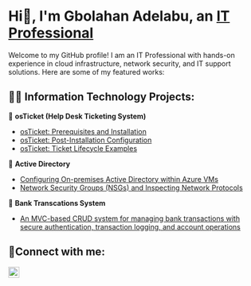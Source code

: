 <h1>Hi👋, I'm Gbolahan Adelabu, an <a href="https://www.linkedin.com/in/gbolahan-adelabu/">IT Professional</a></h1>
Welcome to my GitHub profile! I am an IT Professional with hands-on experience in cloud infrastructure, network security, and IT support solutions. Here are some of my featured works:

<h2>👨‍💻 Information Technology Projects:</h2>

🔹 <b>osTicket (Help Desk Ticketing System)</b>
  - [osTicket: Prerequisites and Installation](https://github.com/Gbolahan12/osticket-prereqs)
  - [osTicket: Post-Installation Configuration](https://github.com/Gbolahan12/post-Install-config)
  - [osTicket: Ticket Lifecycle Examples](https://github.com/Gbolahan12/osticket-lifecycle)
    
🔹 <b>Active Directory</b>
  - [Configuring On-premises Active Directory within Azure VMs](https://github.com/joshmadakorcc/configure-ad)
  - [Network Security Groups (NSGs) and Inspecting Network Protocols](https://github.com/joshmadakorcc/azure-network-protocols)

🔹 <b>Bank Transcations System</b>
  - [An MVC-based CRUD system for managing bank transactions with secure authentication, transaction logging, and account operations](https://github.com/Gbolahan12/BankTransactions)


<h2>🤳Connect with me:</h2>

[<img align="left" alt="Josh | LinkedIn" width="22px" src="https://cdn.jsdelivr.net/npm/simple-icons@v3/icons/linkedin.svg" />][linkedin]

[linkedin]: https://linkedin.com/in/Josh

<!--
**Gbolahan12/Gbolahan12** is a ✨ _special_ ✨ repository because its `README.md` (this file) appears on your GitHub profile.

Here are some ideas to get you started:

- 🔭 I’m currently working on ...
- 🌱 I’m currently learning ...
- 👯 I’m looking to collaborate on ...
- 🤔 I’m looking for help with ...
- 💬 Ask me about ...
- 📫 How to reach me: ...
- 😄 Pronouns: ...
- ⚡ Fun fact: ...
-->
